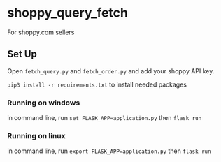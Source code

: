 # shoppy_query_fetch
For shoppy.com sellers

## Set Up
Open `fetch_query.py` and `fetch_order.py` and add your shoppy API key.

`pip3 install -r requirements.txt` to install needed packages

### Running on windows
in command line, run `set FLASK_APP=application.py` then `flask run`

### Running on linux
in command line, run `export FLASK_APP=application.py` then `flask run`